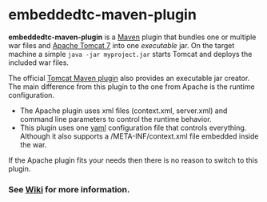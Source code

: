 # embeddedtc-maven-plugin

**embeddedtc-maven-plugin** is a [Maven](http://maven.apache.org/) plugin that bundles one or multiple war files and [Apache Tomcat 7](http://tomcat.apache.org/) into one _executable_ jar.
On the target machine a simple `java -jar myproject.jar` starts Tomcat and deploys the included war files. 

The official [Tomcat Maven plugin](http://tomcat.apache.org/maven-plugin-2.1-SNAPSHOT/) also provides an executable jar creator. 
The main difference from this plugin to the one from Apache is the runtime configuration.   
* The Apache plugin uses xml files (context.xml, server.xml) and command line parameters to control the runtime behavior.
* This plugin uses one [yaml](http://en.wikipedia.org/wiki/YAML) configuration file that controls everything. Although it also supports a /META-INF/context.xml file embedded inside the war.    

If the Apache plugin fits your needs then there is no reason to switch to this plugin.    


### See [Wiki](https://github.com/ralscha/embeddedtc-maven-plugin/wiki/Quick-Start) for more information.
